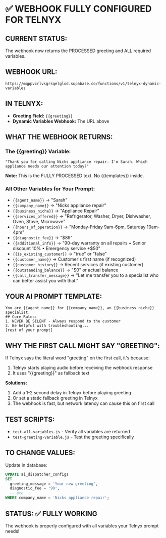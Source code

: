 # ✅ WEBHOOK FULLY CONFIGURED FOR TELNYX

## CURRENT STATUS:
The webhook now returns the PROCESSED greeting and ALL required variables.

## WEBHOOK URL:
```
https://mqppvcrlvsgrsqelglod.supabase.co/functions/v1/telnyx-dynamic-variables
```

## IN TELNYX:
- **Greeting Field:** `{{greeting}}`
- **Dynamic Variables Webhook:** The URL above

## WHAT THE WEBHOOK RETURNS:

### The {{greeting}} Variable:
```
"Thank you for calling Nicks appliance repair. I'm Sarah. Which appliance needs our attention today?"
```
**Note:** This is the FULLY PROCESSED text. No {{templates}} inside.

### All Other Variables for Your Prompt:
- `{{agent_name}}` → "Sarah"
- `{{company_name}}` → "Nicks appliance repair"  
- `{{business_niche}}` → "Appliance Repair"
- `{{services_offered}}` → "Refrigerator, Washer, Dryer, Dishwasher, Oven, Stove, Microwave"
- `{{hours_of_operation}}` → "Monday-Friday 9am-6pm, Saturday 10am-4pm"
- `{{diagnostic_fee}}` → "$89"
- `{{additional_info}}` → "90-day warranty on all repairs • Senior discount 10% • Emergency service +$50"
- `{{is_existing_customer}}` → "true" or "false"
- `{{customer_name}}` → Customer's first name (if recognized)
- `{{customer_history}}` → Recent services (if existing customer)
- `{{outstanding_balance}}` → "$0" or actual balance
- `{{call_transfer_message}}` → "Let me transfer you to a specialist who can better assist you with that."

## YOUR AI PROMPT TEMPLATE:
```
You are {{agent_name}} for {{company_name}}, an {{business_niche}} specialist.
## Core Rules:
1. NEVER BE SILENT - Always respond to the customer
3. Be helpful with troubleshooting...
[rest of your prompt]
```

## WHY THE FIRST CALL MIGHT SAY "GREETING":
If Telnyx says the literal word "greeting" on the first call, it's because:
1. Telnyx starts playing audio before receiving the webhook response
2. It uses "{{greeting}}" as fallback text

**Solutions:**
1. Add a 1-2 second delay in Telnyx before playing greeting
2. Or set a static fallback greeting in Telnyx
3. The webhook is fast, but network latency can cause this on first call

## TEST SCRIPTS:
- `test-all-variables.js` - Verify all variables are returned
- `test-greeting-variable.js` - Test the greeting specifically

## TO CHANGE VALUES:
Update in database:
```sql
UPDATE ai_dispatcher_configs 
SET 
  greeting_message = 'Your new greeting',
  diagnostic_fee = '99',
  -- etc
WHERE company_name = 'Nicks appliance repair';
```

## STATUS: ✅ FULLY WORKING
The webhook is properly configured with all variables your Telnyx prompt needs!